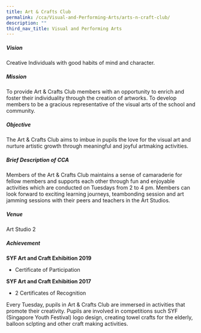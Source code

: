 ```yaml
---
title: Art & Crafts Club
permalink: /cca/Visual-and-Performing-Arts/arts-n-craft-club/
description: ""
third_nav_title: Visual and Performing Arts
---
```

##### Vision

Creative Individuals with good habits of mind and character.  
  

##### Mission

To provide Art & Crafts Club members with an opportunity to enrich and foster their individuality through the creation of artworks. To develop members to be a gracious representative of the visual arts of the school and community.

  

##### Objective

The Art & Crafts Club aims to imbue in pupils the love for the visual art and nurture artistic growth through meaningful and joyful artmaking activities.

  

##### Brief Description of CCA

Members of the Art & Crafts Club maintains a sense of camaraderie for fellow members and supports each other through fun and enjoyable activities which are conducted on Tuesdays from 2 to 4 pm. Members can look forward to exciting learning journeys, teambonding session and art jamming sessions with their peers and teachers in the Art Studios.

  

##### Venue

Art Studio 2

  

##### Achievement

**SYF Art and Craft Exhibition 2019** 
* Certificate of Participation

  

**SYF Art and Craft Exhibition 2017** 
* 2 Certificates of Recognition

  

Every Tuesday, pupils in Art & Crafts Club are immersed in activities that promote their creativity. Pupils are involved in competitions such SYF (Singapore Youth Festival) logo design, creating towel crafts for the elderly, balloon sclpting and other craft making activities.